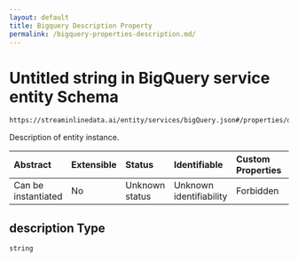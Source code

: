 ```yaml
---
layout: default
title: Bigquery Description Property
permalink: /bigquery-properties-description.md/
---
```

# Untitled string in BigQuery service entity Schema

```txt
https://streaminlinedata.ai/entity/services/bigQuery.json#/properties/description
```

Description of entity instance.

| Abstract            | Extensible | Status         | Identifiable            | Custom Properties | Additional Properties | Access Restrictions | Defined In                                                             |
| :------------------ | :--------- | :------------- | :---------------------- | :---------------- | :-------------------- | :------------------ | :--------------------------------------------------------------------- |
| Can be instantiated | No         | Unknown status | Unknown identifiability | Forbidden         | Allowed               | none                | [bigQuery.json*](bigquery.md "open original schema") |

## description Type

`string`
